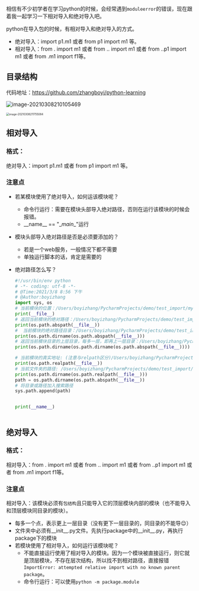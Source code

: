 相信有不少初学者在学习python的时候，会经常遇到`moduleerror`的错误，现在跟着我一起学习一下相对导入和绝对导入吧。



python在导入包的时候，有相对导入和绝对导入的方式。

- 绝对导入：import p1.m1 或者 from p1 import m1 等。
- 相对导入：from . import m1 或者 from .. import m1 或者 from ..p1 import m1 或者 from .m1 import f1等。 



## 目录结构

代码地址：https://github.com/zhangboyi/python-learning

![image-20210308210105469](https://gitee.com/zbyzgx/uPicWH/raw/master/uPic/image-20210308210105469.png)

<img src="https://gitee.com/zbyzgx/uPicWH/raw/master/uPic/image-20210308211755084.png" alt="image-20210308211755084" style="zoom:50%;" />

## 相对导入

### 格式：

绝对导入：import p1.m1 或者 from p1 import m1 等。

### 注意点

- 若某模块使用了绝对导入，如何运该模块呢？

  - 命令行运行：需要在模块头部导入绝对路径，否则在运行该模块的时候会报错。
  - \_\_name\__  == "\__main__"运行

- 模块头部导入绝对路径是否是必须要添加的？

  - 若是一个web服务，一般情况下都不需要
  - 单独运行脚本的话，肯定是需要的

- 绝对路径怎么写？

  ```python
  #!/usr/bin/env python
  # -*- coding: utf-8 -*-
  # @Time:2021/3/8 8:56 下午
  # @Author:boyizhang
  import sys, os
  # 当前模块的位置：/Users/boyizhang/PycharmProjects/demo/test_import/mypackage/testabspath.py
  print(__file__)
  # 返回当前模块的绝对路径：/Users/boyizhang/PycharmProjects/demo/test_import/mypackage/testabspath.py
  print(os.path.abspath(__file__))
  #  当前模块的绝对路径目录：/Users/boyizhang/PycharmProjects/demo/test_import/mypackage
  print(os.path.dirname(os.path.abspath(__file__)))
  # 返回当前模块目录的上层目录，每多一层，即再上一层目录：/Users/boyizhang/PycharmProjects/demo/test_import
  print(os.path.dirname(os.path.dirname(os.path.abspath(__file__))))
  
  # 当前模块的真实地址: (注意与relpath区分)/Users/boyizhang/PycharmProjects/demo/test_import/mypackage/testabspath.py
  print(os.path.realpath(__file__))
  # 当前文件夹的路径: /Users/boyizhang/PycharmProjects/demo/test_import/mypackage
  print(os.path.dirname(os.path.realpath(__file__)))
  path = os.path.dirname(os.path.abspath(__file__))
  # 将目录或路径加入搜索路径
  sys.path.append(path)
  
  
  print(__name__)
  
  
  
  ```

  



## 绝对导入

### 格式：

相对导入：from . import m1 或者 from .. import m1 或者 from ..p1 import m1 或者 from .m1 import f1等。 

### 注意点

相对导入：该模块必须有`包结构`且只能导入它的顶层模块内部的模块（也不能导入和顶层模块同目录的模块）。

- 每多一个点，表示更上一层目录（没有更下一层目录的，同目录的不能导😌）
- 文件夹中必须有__init__.py文件。先执行package中的__init__.py，再执行package下的模块
- 若模块使用了相对导入，如何运行该模块呢？
  - 不能直接运行使用了相对导入的模块。因为一个模块被直接运行，则它就是顶层模块，不存在层次结构，所以找不到相对路径，直接报错`ImportError: attempted relative import with no known parent package`。
  - 命令行运行：可以使用`python -m package.module`

